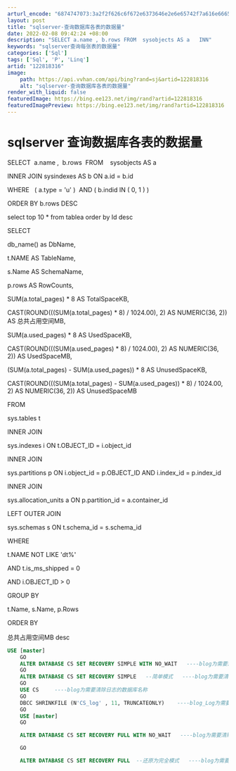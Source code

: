 ```yaml
---
arturl_encode: "6874747073:3a2f2f626c6f672e6373646e2e6e65742f7a616e66656e672f:61727469636c652f64657461696c732f313232383138333136"
layout: post
title: "sqlserver-查询数据库各表的数据量"
date: 2022-02-08 09:42:24 +08:00
description: "SELECT a.name , b.rows FROM  sysobjects AS a   INN"
keywords: "sqlserver查询每张表的数据量"
categories: ['Sql']
tags: ['Sql', 'P', 'Linq']
artid: "122818316"
image:
    path: https://api.vvhan.com/api/bing?rand=sj&artid=122818316
    alt: "sqlserver-查询数据库各表的数据量"
render_with_liquid: false
featuredImage: https://bing.ee123.net/img/rand?artid=122818316
featuredImagePreview: https://bing.ee123.net/img/rand?artid=122818316
---
```


# sqlserver 查询数据库各表的数据量

SELECT  a.name ,  b.rows  FROM    sysobjects AS a

INNER JOIN sysindexes AS b ON a.id = b.id
  
WHERE   ( a.type = 'u' )  AND ( b.indid IN ( 0, 1 ) )
  
ORDER BY b.rows DESC

select top 10 * from tablea order by Id desc

SELECT
  
db_name() as DbName,
  
t.NAME AS TableName,
  
s.Name AS SchemaName,
  
p.rows AS RowCounts,
  
SUM(a.total_pages) * 8 AS TotalSpaceKB,
  
CAST(ROUND(((SUM(a.total_pages) * 8) / 1024.00), 2) AS NUMERIC(36, 2)) AS 总共占用空间MB,
  
SUM(a.used_pages) * 8 AS UsedSpaceKB,
  
CAST(ROUND(((SUM(a.used_pages) * 8) / 1024.00), 2) AS NUMERIC(36, 2)) AS UsedSpaceMB,
  
(SUM(a.total_pages) - SUM(a.used_pages)) * 8 AS UnusedSpaceKB,
  
CAST(ROUND(((SUM(a.total_pages) - SUM(a.used_pages)) * 8) / 1024.00, 2) AS NUMERIC(36, 2)) AS UnusedSpaceMB
  
FROM
  
sys.tables t
  
INNER JOIN
  
sys.indexes i ON t.OBJECT_ID = i.object_id
  
INNER JOIN
  
sys.partitions p ON i.object_id = p.OBJECT_ID AND i.index_id = p.index_id
  
INNER JOIN
  
sys.allocation_units a ON p.partition_id = a.container_id
  
LEFT OUTER JOIN
  
sys.schemas s ON t.schema_id = s.schema_id
  
WHERE
  
t.NAME NOT LIKE 'dt%'
  
AND t.is_ms_shipped = 0
  
AND i.OBJECT_ID > 0
  
GROUP BY
  
t.Name, s.Name, p.Rows
  
ORDER BY
  
总共占用空间MB desc

```sql
USE [master] 
    GO
    ALTER DATABASE CS SET RECOVERY SIMPLE WITH NO_WAIT   ----blog为需要清除日志的数据库名称
    GO
    ALTER DATABASE CS SET RECOVERY SIMPLE   --简单模式   ----blog为需要清除日志的数据库名称
    GO
    USE CS     ----blog为需要清除日志的数据库名称
    GO
    DBCC SHRINKFILE (N'CS_log' , 11, TRUNCATEONLY)    ----blog_Log为需要清除日志的数据库名日志名称
    GO
    USE [master]
    GO

    ALTER DATABASE CS SET RECOVERY FULL WITH NO_WAIT   ----blog为需要清除日志的数据库名称

    GO

    ALTER DATABASE CS SET RECOVERY FULL  --还原为完全模式   ----blog为需要清除日志的数据库名称 
```